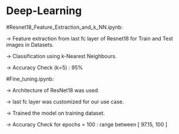 # Deep-Learning

#Resnet18_Feature_Extraction_and_k_NN.ipynb:

-> Feature extraction from last fc layer of Resnet18 for Train and Test images in Datasets.

-> Classification using k-Nearest Neighbours.

-> Accuracy Check (k=5) : 95%


#Fine_tuning.ipynb:

-> Architecture of ResNet18 was used.

-> last fc layer was customized for our use case.

-> Trained the model on training dataset.

-> Accuracy Check for epochs = 100 : range between [ 97.15, 100 ]
